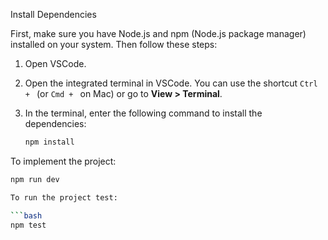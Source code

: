 Install Dependencies

First, make sure you have Node.js and npm (Node.js package manager) installed on your system. Then follow these steps:

1. Open VSCode.
2. Open the integrated terminal in VSCode. You can use the shortcut `Ctrl + ` (or `Cmd + ` on Mac) or go to **View > Terminal**.
3. In the terminal, enter the following command to install the dependencies:

   ```bash
   npm install

To implement the project:

   ```bash
   npm run dev

To run the project test:

   ```bash
   npm test



